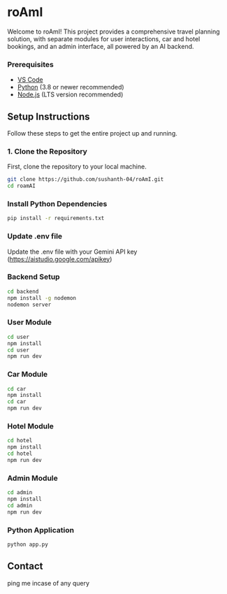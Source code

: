 # roAmI

Welcome to roAmI! This project provides a comprehensive travel planning solution, with separate modules for user interactions, car and hotel bookings, and an admin interface, all powered by an AI backend.

### Prerequisites

*   [VS Code](https://code.visualstudio.com/)
*   [Python](https://www.python.org/downloads/) (3.8 or newer recommended)
*   [Node.js](https://nodejs.org/) (LTS version recommended)

## Setup Instructions

Follow these steps to get the entire project up and running.

### 1. Clone the Repository

First, clone the repository to your local machine.
```bash
git clone https://github.com/sushanth-04/roAmI.git
cd roamAI
```

### Install Python Dependencies
```bash
pip install -r requirements.txt
```
### Update .env file
Update the .env file with your Gemini API key (https://aistudio.google.com/apikey)
### Backend Setup
```bash
cd backend
npm install -g nodemon
nodemon server
```

### User Module
```bash
cd user
npm install
cd user
npm run dev
```

### Car Module
```bash
cd car
npm install
cd car
npm run dev
```

### Hotel Module
```bash
cd hotel
npm install
cd hotel
npm run dev
```

### Admin Module
```bash
cd admin
npm install
cd admin
npm run dev
```

### Python Application
```bash
python app.py
```

## Contact
ping me incase of any query
